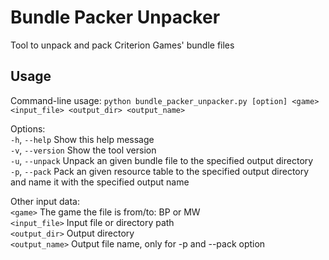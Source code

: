 # Bundle Packer Unpacker
Tool to unpack and pack Criterion Games' bundle files


## Usage
Command-line usage: `python bundle_packer_unpacker.py [option] <game> <input_file> <output_dir> <output_name>`

Options:  
`-h`, `--help`      Show this help message  
`-v`, `--version`   Show the tool version  
`-u`, `--unpack`    Unpack an given bundle file to the specified output directory  
`-p`, `--pack`      Pack an given resource table to the specified output directory and name it with the specified output name  

Other input data:  
       `<game>`     The game the file is from/to: BP or MW  
 `<input_file>`     Input file or directory path  
 `<output_dir>`     Output directory  
`<output_name>`     Output file name, only for -p and --pack option  
